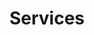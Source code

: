 ---
title: 'Services'
layout: 'layouts/services.html'
page:
  heading: 'Services'
  blurb: 'Lorem ipsum, dolor sit amet consectetur adipisicing elit. Minima, voluptates placeat obcaecati, est repellendus in sapiente illo nesciunt voluptatum non at quae repellat accusamus. Non quia commodi delectus. Beatae, doloremque.'
services:
- name: 'General Services'
  bullets:
  -  Site Design and Layout
  -  Protoyping
  -  Site Redesign and Migration
  -  E-Commerce Stores and Implementation
- name: 'WordPress'
  bullets: 
  -  Site Design and Development
  -  Theme Customization and Redesigns
  -  WordPress to Headless Migrations
  -  Wordpress to Static Site Migrations
- name: 'Shopify'
  bullets: 
  -  Theme Design and Customization
  -  Store Setup
  -  Data Migration
- name: 'Additional Services'
  bullets: 
  -  Web Hosting
  -  Domain and DNS Migrations
  -  Backend Assistance
  -  Webmaster Services
---